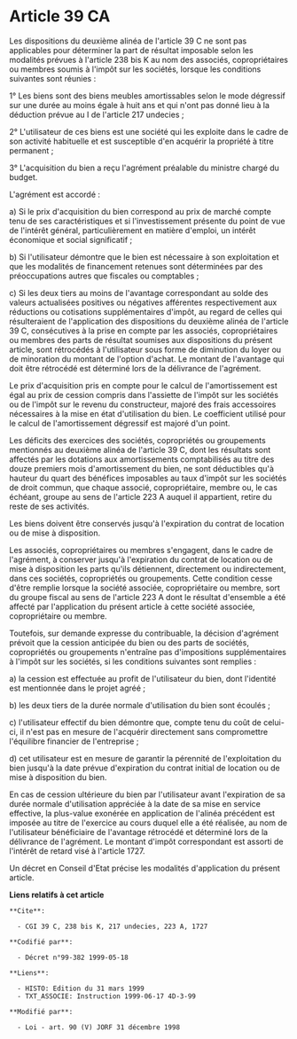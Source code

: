 # Article 39 CA

Les dispositions du deuxième alinéa de l'article 39 C ne sont pas applicables pour déterminer la part de résultat imposable
selon les modalités prévues à l'article 238 bis K au nom des associés, copropriétaires ou membres soumis à l'impôt sur les
sociétés, lorsque les conditions suivantes sont réunies :

1° Les biens sont des biens meubles amortissables selon le mode dégressif sur une durée au moins égale à huit ans et qui
n'ont pas donné lieu à la déduction prévue au I de l'article 217 undecies ;

2° L'utilisateur de ces biens est une société qui les exploite dans le cadre de son activité habituelle et est susceptible
d'en acquérir la propriété à titre permanent ;

3° L'acquisition du bien a reçu l'agrément préalable du ministre chargé du budget.

L'agrément est accordé :

a) Si le prix d'acquisition du bien correspond au prix de marché compte tenu de ses caractéristiques et si l'investissement
présente du point de vue de l'intérêt général, particulièrement en matière d'emploi, un intérêt économique et social
significatif ;

b) Si l'utilisateur démontre que le bien est nécessaire à son exploitation et que les modalités de financement retenues sont
déterminées par des préoccupations autres que fiscales ou comptables ;

c) Si les deux tiers au moins de l'avantage correspondant au solde des valeurs actualisées positives ou négatives afférentes
respectivement aux réductions ou cotisations supplémentaires d'impôt, au regard de celles qui résulteraient de l'application
des dispositions du deuxième alinéa de l'article 39 C, consécutives à la prise en compte par les associés, copropriétaires ou
membres des parts de résultat soumises aux dispositions du présent article, sont rétrocédés à l'utilisateur sous forme de
diminution du loyer ou de minoration du montant de l'option d'achat. Le montant de l'avantage qui doit être rétrocédé est
déterminé lors de la délivrance de l'agrément.

Le prix d'acquisition pris en compte pour le calcul de l'amortissement est égal au prix de cession compris dans l'assiette de
l'impôt sur les sociétés ou de l'impôt sur le revenu du constructeur, majoré des frais accessoires nécessaires à la mise en
état d'utilisation du bien. Le coefficient utilisé pour le calcul de l'amortissement dégressif est majoré d'un point.

Les déficits des exercices des sociétés, copropriétés ou groupements mentionnés au deuxième alinéa de l'article 39 C, dont
les résultats sont affectés par les dotations aux amortissements comptabilisés au titre des douze premiers mois
d'amortissement du bien, ne sont déductibles qu'à hauteur du quart des bénéfices imposables au taux d'impôt sur les sociétés
de droit commun, que chaque associé, copropriétaire, membre ou, le cas échéant, groupe au sens de l'article 223 A auquel il
appartient, retire du reste de ses activités.

Les biens doivent être conservés jusqu'à l'expiration du contrat de location ou de mise à disposition.

Les associés, copropriétaires ou membres s'engagent, dans le cadre de l'agrément, à conserver jusqu'à l'expiration du contrat
de location ou de mise à disposition les parts qu'ils détiennent, directement ou indirectement, dans ces sociétés,
copropriétés ou groupements. Cette condition cesse d'être remplie lorsque la société associée, copropriétaire ou membre, sort
du groupe fiscal au sens de l'article 223 A dont le résultat d'ensemble a été affecté par l'application du présent article à
cette société associée, copropriétaire ou membre.

Toutefois, sur demande expresse du contribuable, la décision d'agrément prévoit que la cession anticipée du bien ou des parts
de sociétés, copropriétés ou groupements n'entraîne pas d'impositions supplémentaires à l'impôt sur les sociétés, si les
conditions suivantes sont remplies :

a) la cession est effectuée au profit de l'utilisateur du bien, dont l'identité est mentionnée dans le projet agréé ;

b) les deux tiers de la durée normale d'utilisation du bien sont écoulés ;

c) l'utilisateur effectif du bien démontre que, compte tenu du coût de celui-ci, il n'est pas en mesure de l'acquérir
directement sans compromettre l'équilibre financier de l'entreprise ;

d) cet utilisateur est en mesure de garantir la pérennité de l'exploitation du bien jusqu'à la date prévue d'expiration du
contrat initial de location ou de mise à disposition du bien.

En cas de cession ultérieure du bien par l'utilisateur avant l'expiration de sa durée normale d'utilisation appréciée à la
date de sa mise en service effective, la plus-value exonérée en application de l'alinéa précédent est imposée au titre de
l'exercice au cours duquel elle a été réalisée, au nom de l'utilisateur bénéficiaire de l'avantage rétrocédé et déterminé
lors de la délivrance de l'agrément. Le montant d'impôt correspondant est assorti de l'intérêt de retard visé à l'article
1727.

Un décret en Conseil d'Etat précise les modalités d'application du présent article.

**Liens relatifs à cet article**

	**Cite**:

	  - CGI 39 C, 238 bis K, 217 undecies, 223 A, 1727

	**Codifié par**:

	  - Décret n°99-382 1999-05-18

	**Liens**:

	  - HISTO: Edition du 31 mars 1999
	  - TXT_ASSOCIE: Instruction 1999-06-17 4D-3-99

	**Modifié par**:

	  - Loi - art. 90 (V) JORF 31 décembre 1998
